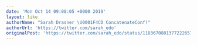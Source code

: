 ```yaml
---
date: 'Mon Oct 14 09:08:05 +0000 2019'
layout: like
authorName: "Sarah Drasner \U0001F4CD ConcatenateConf!"
authorUrl: 'https://twitter.com/sarah_edo'
originalPost: 'https://twitter.com/sarah_edo/status/1183670801377222657'
---
```

